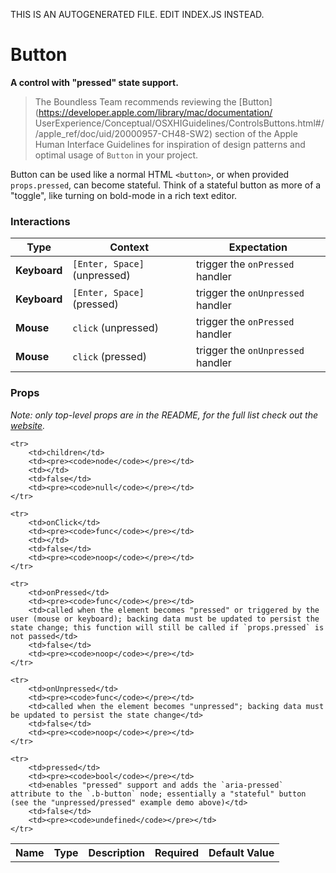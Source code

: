 THIS IS AN AUTOGENERATED FILE. EDIT INDEX.JS INSTEAD.

# Button
__A control with "pressed" state support.__

> The Boundless Team recommends reviewing the [Button](https://developer.apple.com/library/mac/documentation/
UserExperience/Conceptual/OSXHIGuidelines/ControlsButtons.html#//apple_ref/doc/uid/20000957-CH48-SW2) section of
the Apple Human Interface Guidelines for inspiration of design patterns and optimal usage of `Button` in your
project.

Button can be used like a normal HTML `<button>`, or when provided `props.pressed`, can become stateful. Think of a stateful button as more of a "toggle", like turning on bold-mode in a rich text editor.

### Interactions

Type | Context | Expectation
---- | ------- | -----------
__Keyboard__ | `[Enter, Space]` (unpressed) | trigger the `onPressed` handler
__Keyboard__ | `[Enter, Space]` (pressed) | trigger the `onUnpressed` handler
__Mouse__ | `click` (unpressed) | trigger the `onPressed` handler
__Mouse__ | `click` (pressed) | trigger the `onUnpressed` handler

### Props

_Note: only top-level props are in the README, for the full list check out the [website](http://boundless.js.org/Button#props)._

<table>
    <tr>
        <th>Name</th>
        <th>Type</th>
        <th>Description</th>
        <th>Required</th>
        <th>Default Value</th>
    </tr>
    
    <tr>
        <td>children</td>
        <td><pre><code>node</code></pre></td>
        <td></td>
        <td>false</td>
        <td><pre><code>null</code></pre></td>
    </tr>
    
    <tr>
        <td>onClick</td>
        <td><pre><code>func</code></pre></td>
        <td></td>
        <td>false</td>
        <td><pre><code>noop</code></pre></td>
    </tr>
    
    <tr>
        <td>onPressed</td>
        <td><pre><code>func</code></pre></td>
        <td>called when the element becomes "pressed" or triggered by the user (mouse or keyboard); backing data must be updated to persist the state change; this function will still be called if `props.pressed` is not passed</td>
        <td>false</td>
        <td><pre><code>noop</code></pre></td>
    </tr>
    
    <tr>
        <td>onUnpressed</td>
        <td><pre><code>func</code></pre></td>
        <td>called when the element becomes "unpressed"; backing data must be updated to persist the state change</td>
        <td>false</td>
        <td><pre><code>noop</code></pre></td>
    </tr>
    
    <tr>
        <td>pressed</td>
        <td><pre><code>bool</code></pre></td>
        <td>enables "pressed" support and adds the `aria-pressed` attribute to the `.b-button` node; essentially a "stateful" button (see the "unpressed/pressed" example demo above)</td>
        <td>false</td>
        <td><pre><code>undefined</code></pre></td>
    </tr>
    
</table>
